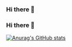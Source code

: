 ### Hi there 👋

### Hi there 👋

[![Anurag's GitHub stats](https://github-readme-stats.vercel.app/api?username=lnzhangsong&count_private=true)](https://github.com/anuraghazra/github-readme-stats)



<!--
**lnzhangsong/lnzhangsong** is a ✨ _special_ ✨ repository because its `README.md` (this file) appears on your GitHub profile.

Here are some ideas to get you started:

- 🔭 I’m currently working on ...
- 🌱 I’m currently learning ...
- 👯 I’m looking to collaborate on ...
- 🤔 I’m looking for help with ...
- 💬 Ask me about ...
- 📫 How to reach me: ...
- 😄 Pronouns: ...
- ⚡ Fun fact: ...
-->
